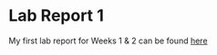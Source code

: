 # Lab Report 1
My first lab report for Weeks 1 & 2 can be found [here](https://tyler-culp.github.io/cse15l-lab-reports/lab-report-1-week-%202.html)




